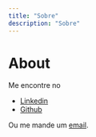 ```yaml
---
title: "Sobre"
description: "Sobre"
---
```


# About

Me encontre no

- [Linkedin](https://www.linkedin.com/in/eng-pedro-pozzobon/)
- [Github](https://github.com/ppozzobon)

Ou me mande um [email](mailto:pedro@aeroinovacoes.com).

